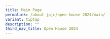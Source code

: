 ```yaml
---
title: Main Page
permalink: /about-jpjc/open-house-2024/main/
variant: tiptap
description: ""
third_nav_title: Open House 2024
---
```

